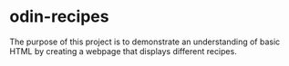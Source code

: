# odin-recipes

The purpose of this project is to demonstrate an understanding of basic HTML by creating a webpage that displays different recipes.